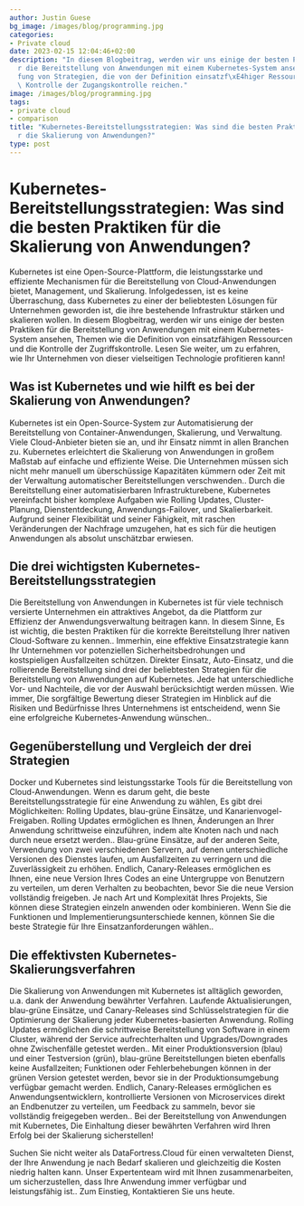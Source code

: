 ```yaml
---
author: Justin Guese
bg_image: /images/blog/programming.jpg
categories:
- Private cloud
date: 2023-02-15 12:04:46+02:00
description: "In diesem Blogbeitrag, werden wir uns einige der besten Praktiken f\xFC\
  r die Bereitstellung von Anwendungen mit einem Kubernetes-System ansehen, Pr\xFC\
  fung von Strategien, die von der Definition einsatzf\xE4higer Ressourcen bis zur\
  \ Kontrolle der Zugangskontrolle reichen."
image: /images/blog/programming.jpg
tags:
- private cloud
- comparison
title: "Kubernetes-Bereitstellungsstrategien: Was sind die besten Praktiken f\xFC\
  r die Skalierung von Anwendungen?"
type: post
---
```



# Kubernetes-Bereitstellungsstrategien: Was sind die besten Praktiken für die Skalierung von Anwendungen?

Kubernetes ist eine Open-Source-Plattform, die leistungsstarke und effiziente Mechanismen für die Bereitstellung von Cloud-Anwendungen bietet, Management, und Skalierung. Infolgedessen, ist es keine Überraschung, dass Kubernetes zu einer der beliebtesten Lösungen für Unternehmen geworden ist, die ihre bestehende Infrastruktur stärken und skalieren wollen. In diesem Blogbeitrag, werden wir uns einige der besten Praktiken für die Bereitstellung von Anwendungen mit einem Kubernetes-System ansehen, Themen wie die Definition von einsatzfähigen Ressourcen und die Kontrolle der Zugriffskontrolle. Lesen Sie weiter, um zu erfahren, wie Ihr Unternehmen von dieser vielseitigen Technologie profitieren kann!

## Was ist Kubernetes und wie hilft es bei der Skalierung von Anwendungen?

Kubernetes ist ein Open-Source-System zur Automatisierung der Bereitstellung von Container-Anwendungen, Skalierung, und Verwaltung. Viele Cloud-Anbieter bieten sie an, und ihr Einsatz nimmt in allen Branchen zu. Kubernetes erleichtert die Skalierung von Anwendungen in großem Maßstab auf einfache und effiziente Weise. Die Unternehmen müssen sich nicht mehr manuell um überschüssige Kapazitäten kümmern oder Zeit mit der Verwaltung automatischer Bereitstellungen verschwenden.. Durch die Bereitstellung einer automatisierbaren Infrastrukturebene, Kubernetes vereinfacht bisher komplexe Aufgaben wie Rolling Updates, Cluster-Planung, Dienstentdeckung, Anwendungs-Failover, und Skalierbarkeit. Aufgrund seiner Flexibilität und seiner Fähigkeit, mit raschen Veränderungen der Nachfrage umzugehen, hat es sich für die heutigen Anwendungen als absolut unschätzbar erwiesen.

## Die drei wichtigsten Kubernetes-Bereitstellungsstrategien

Die Bereitstellung von Anwendungen in Kubernetes ist für viele technisch versierte Unternehmen ein attraktives Angebot, da die Plattform zur Effizienz der Anwendungsverwaltung beitragen kann. In diesem Sinne, Es ist wichtig, die besten Praktiken für die korrekte Bereitstellung Ihrer nativen Cloud-Software zu kennen.. Immerhin, eine effektive Einsatzstrategie kann Ihr Unternehmen vor potenziellen Sicherheitsbedrohungen und kostspieligen Ausfallzeiten schützen. Direkter Einsatz, Auto-Einsatz, und die rollierende Bereitstellung sind drei der beliebtesten Strategien für die Bereitstellung von Anwendungen auf Kubernetes. Jede hat unterschiedliche Vor- und Nachteile, die vor der Auswahl berücksichtigt werden müssen. Wie immer, Die sorgfältige Bewertung dieser Strategien im Hinblick auf die Risiken und Bedürfnisse Ihres Unternehmens ist entscheidend, wenn Sie eine erfolgreiche Kubernetes-Anwendung wünschen..

## Gegenüberstellung und Vergleich der drei Strategien

Docker und Kubernetes sind leistungsstarke Tools für die Bereitstellung von Cloud-Anwendungen. Wenn es darum geht, die beste Bereitstellungsstrategie für eine Anwendung zu wählen, Es gibt drei Möglichkeiten: Rolling Updates, blau-grüne Einsätze, und Kanarienvogel-Freigaben. Rolling Updates ermöglichen es Ihnen, Änderungen an Ihrer Anwendung schrittweise einzuführen, indem alte Knoten nach und nach durch neue ersetzt werden.. Blau-grüne Einsätze, auf der anderen Seite, Verwendung von zwei verschiedenen Servern, auf denen unterschiedliche Versionen des Dienstes laufen, um Ausfallzeiten zu verringern und die Zuverlässigkeit zu erhöhen. Endlich, Canary-Releases ermöglichen es Ihnen, eine neue Version Ihres Codes an eine Untergruppe von Benutzern zu verteilen, um deren Verhalten zu beobachten, bevor Sie die neue Version vollständig freigeben. Je nach Art und Komplexität Ihres Projekts, Sie können diese Strategien einzeln anwenden oder kombinieren. Wenn Sie die Funktionen und Implementierungsunterschiede kennen, können Sie die beste Strategie für Ihre Einsatzanforderungen wählen..

## Die effektivsten Kubernetes-Skalierungsverfahren

Die Skalierung von Anwendungen mit Kubernetes ist alltäglich geworden, u.a. dank der Anwendung bewährter Verfahren. Laufende Aktualisierungen, blau-grüne Einsätze, und Canary-Releases sind Schlüsselstrategien für die Optimierung der Skalierung jeder Kubernetes-basierten Anwendung. Rolling Updates ermöglichen die schrittweise Bereitstellung von Software in einem Cluster, während der Service aufrechterhalten und Upgrades/Downgrades ohne Zwischenfälle getestet werden.. Mit einer Produktionsversion (blau) und einer Testversion (grün), blau-grüne Bereitstellungen bieten ebenfalls keine Ausfallzeiten; Funktionen oder Fehlerbehebungen können in der grünen Version getestet werden, bevor sie in der Produktionsumgebung verfügbar gemacht werden. Endlich, Canary-Releases ermöglichen es Anwendungsentwicklern, kontrollierte Versionen von Microservices direkt an Endbenutzer zu verteilen, um Feedback zu sammeln, bevor sie vollständig freigegeben werden.. Bei der Bereitstellung von Anwendungen mit Kubernetes, Die Einhaltung dieser bewährten Verfahren wird Ihren Erfolg bei der Skalierung sicherstellen!

Suchen Sie nicht weiter als DataFortress.Cloud für einen verwalteten Dienst, der Ihre Anwendung je nach Bedarf skalieren und gleichzeitig die Kosten niedrig halten kann. Unser Expertenteam wird mit Ihnen zusammenarbeiten, um sicherzustellen, dass Ihre Anwendung immer verfügbar und leistungsfähig ist.. Zum Einstieg, Kontaktieren Sie uns heute.

